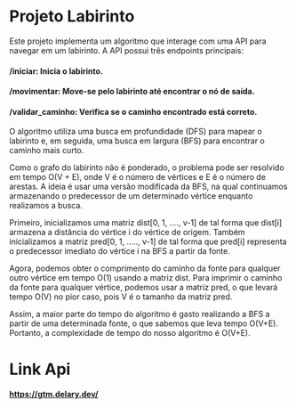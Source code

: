 # Projeto Labirinto
Este projeto implementa um algoritmo que interage com uma API para navegar em um labirinto. A API possui três endpoints principais:

#### /iniciar: Inicia o labirinto.
#### /movimentar: Move-se pelo labirinto até encontrar o nó de saída.
#### /validar_caminho: Verifica se o caminho encontrado está correto.
O algoritmo utiliza uma busca em profundidade (DFS) para mapear o labirinto e, em seguida, uma busca em largura (BFS) para encontrar o caminho mais curto.

Como o grafo do labirinto não é ponderado, o problema pode ser resolvido em tempo O(V + E), onde V é o número de vértices e E é o número de arestas. A ideia é usar uma versão modificada da BFS, na qual continuamos armazenando o predecessor de um determinado vértice enquanto realizamos a busca.

Primeiro, inicializamos uma matriz dist[0, 1, ...., v-1] de tal forma que dist[i] armazena a distância do vértice i do vértice de origem. Também inicializamos a matriz pred[0, 1, ....., v-1] de tal forma que pred[i] representa o predecessor imediato do vértice i na BFS a partir da fonte.

Agora, podemos obter o comprimento do caminho da fonte para qualquer outro vértice em tempo O(1) usando a matriz dist. Para imprimir o caminho da fonte para qualquer vértice, podemos usar a matriz pred, o que levará tempo O(V) no pior caso, pois V é o tamanho da matriz pred.

Assim, a maior parte do tempo do algoritmo é gasto realizando a BFS a partir de uma determinada fonte, o que sabemos que leva tempo O(V+E). Portanto, a complexidade de tempo do nosso algoritmo é O(V+E).
# Link Api
#### https://gtm.delary.dev/